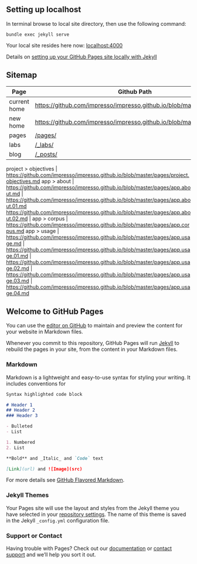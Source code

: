 ## Setting up localhost

In terminal browse to local site directory, then use the following command:

`bundle exec jekyll serve`

Your local site resides here now: [localhost:4000](http://localhost:4000/)

Details on [setting up your GitHub Pages site locally with Jekyll](https://help.github.com/articles/setting-up-your-github-pages-site-locally-with-jekyll/)


## Sitemap

Page | Github Path
---- | -----------
current home | https://github.com/impresso/impresso.github.io/blob/master/index.html
new home | https://github.com/impresso/impresso.github.io/blob/master/index_.html
pages | [/pages/](https://github.com/impresso/impresso.github.io/tree/master/pages)
labs | [/_labs/](https://github.com/impresso/impresso.github.io/tree/master/_labs)
blog | [/_posts/](https://github.com/impresso/impresso.github.io/tree/master/_posts)

project > objectives | https://github.com/impresso/impresso.github.io/blob/master/pages/project.objectives.md
app > about | https://github.com/impresso/impresso.github.io/blob/master/pages/app.about.md
 | https://github.com/impresso/impresso.github.io/blob/master/pages/app.about.01.md
https://github.com/impresso/impresso.github.io/blob/master/pages/app.about.02.md
 | app > corpus | https://github.com/impresso/impresso.github.io/blob/master/pages/app.corpus.md
app > usage | https://github.com/impresso/impresso.github.io/blob/master/pages/app.usage.md
 | https://github.com/impresso/impresso.github.io/blob/master/pages/app.usage.01.md
 | https://github.com/impresso/impresso.github.io/blob/master/pages/app.usage.02.md
 | https://github.com/impresso/impresso.github.io/blob/master/pages/app.usage.03.md
 | https://github.com/impresso/impresso.github.io/blob/master/pages/app.usage.04.md


## Welcome to GitHub Pages

You can use the [editor on GitHub](https://github.com/impresso/impresso/edit/master/README.md) to maintain and preview the content for your website in Markdown files.

Whenever you commit to this repository, GitHub Pages will run [Jekyll](https://jekyllrb.com/) to rebuild the pages in your site, from the content in your Markdown files.

### Markdown

Markdown is a lightweight and easy-to-use syntax for styling your writing. It includes conventions for

```markdown
Syntax highlighted code block

# Header 1
## Header 2
### Header 3

- Bulleted
- List

1. Numbered
2. List

**Bold** and _Italic_ and `Code` text

[Link](url) and ![Image](src)
```

For more details see [GitHub Flavored Markdown](https://guides.github.com/features/mastering-markdown/).

### Jekyll Themes

Your Pages site will use the layout and styles from the Jekyll theme you have selected in your [repository settings](https://github.com/impresso/impresso/settings). The name of this theme is saved in the Jekyll `_config.yml` configuration file.

### Support or Contact

Having trouble with Pages? Check out our [documentation](https://help.github.com/categories/github-pages-basics/) or [contact support](https://github.com/contact) and we’ll help you sort it out.

